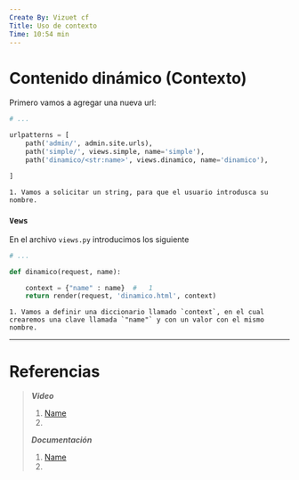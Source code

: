 ```yaml
---
Create By: Vizuet cf
Title: Uso de contexto
Time: 10:54 min
---
```


# Contenido dinámico (Contexto)

Primero vamos a agregar una nueva url:

```Python
# ...

urlpatterns = [
    path('admin/', admin.site.urls),
    path('simple/', views.simple, name='simple'),
    path('dinamico/<str:name>', views.dinamico, name='dinamico'),

]
```
    1. Vamos a solicitar un string, para que el usuario introdusca su nombre.

### `Vews`

En el archivo `views.py` introducimos los siguiente

```Python
# ...

def dinamico(request, name):

    context = {"name" : name}  #   1
    return render(request, 'dinamico.html', context)
```
    1. Vamos a definir una diccionario llamado `context`, en el cual crearemos una clave llamada `"name"` y con un valor con el mismo nombre.



---
# Referencias

> ***Video***
> 
> 1. [Name]()
> 2. 
> 
> ***Documentación***
> 
> 1. [Name]()
> 2. 